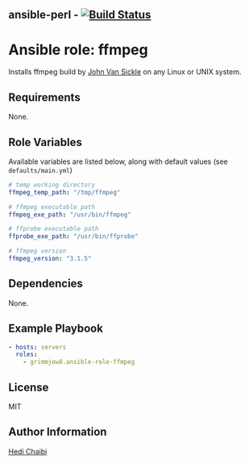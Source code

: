 ## ansible-perl - [![Build Status](https://travis-ci.org/grimmjow8/ansible-role-ffmpeg.png?branch=master)](https://travis-ci.org/grimmjow8/ansible-role-ffmpeg)

Ansible role: ffmpeg
====================

Installs ffmpeg build by [John Van Sickle](http://johnvansickle.com/) on any Linux or UNIX system.

Requirements
------------

None.

Role Variables
--------------

Available variables are listed below, along with default values (see `defaults/main.yml`)

```yml
# temp working directory
ffmpeg_temp_path: "/tmp/ffmpeg"

# ffmpeg executable path
ffmpeg_exe_path: "/usr/bin/ffmpeg"

# ffprobe executable path
ffprobe_exe_path: "/usr/bin/ffprobe"

# ffmpeg version
ffmpeg_version: "3.1.5"
```

Dependencies
------------

None.

Example Playbook
----------------
```yml
- hosts: servers
  roles:
    - grimmjow8.ansible-role-ffmpeg
```

License
-------

MIT

Author Information
------------------

[Hedi Chaibi](https://hedichaibi.com)
